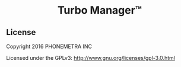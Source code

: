 <h1 align="center">Turbo Manager™</h1>

## License

Copyright 2016 PHONEMETRA INC

Licensed under the GPLv3: http://www.gnu.org/licenses/gpl-3.0.html

